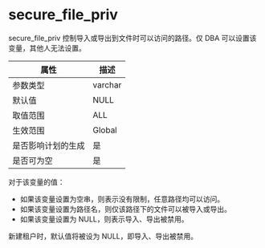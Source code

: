 secure_file_priv 
=====================================

secure_file_priv 控制导入或导出到文件时可以访问的路径。仅 DBA 可以设置该变量，其他人无法设置。


|  **属性**   | **描述**  |
|-----------|---------|
| 参数类型      | varchar |
| 默认值       | NULL    |
| 取值范围      | ALL     |
| 生效范围      | Global  |
| 是否影响计划的生成 | 是       |
| 是否可为空     | 是       |



对于该变量的值：

<ul><li>如果该变量设置为空串，则表示没有限制，任意路径均可以访问。</li><li>如果该变量设置为路径名，则仅该路径下的文件可以被导入或导出。</li><li>如果该变量设置为 NULL，则表示导入、导出被禁用。</li></ul>

  




新建租户时，默认值将被设为 NULL，即导入、导出被禁用。

